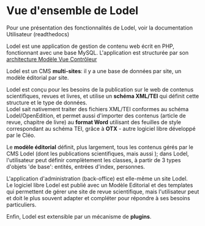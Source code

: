 Vue d'ensemble de Lodel
=======================

Pour une présentation des fonctionnalités de Lodel, voir la documentation Utilisateur (readthedocs)

Lodel est une application de gestion de contenu web écrit en PHP, fonctionnant avec une base MySQL.
L'application est structurée par son [architecture Modèle Vue Contrôleur](https://doc-lodel.readthedocs.io/en/latest/Architecture%20et%20organisation/)

Lodel est un CMS **multi-sites**:  il y a une base de données par site, un modèle éditorial par site. 

Lodel est conçu pour les besoins de la publication sur le web de contenus scientifiques, revues et livres, et utilise un **schéma XML/TEI** qui définit cette structure et le type de données.  
Lodel sait nativement traiter des fichiers XML/TEI conformes au schéma Lodel/OpenEdition, et permet aussi d'importer des contenus (article de revue, chapitre de livre) au **format Word** utilisant des feuilles de style correspondant au schéma TEI, grâce à **OTX** - autre logiciel libre développé par le Cléo.  

Le **modèle éditorial** définit, plus largement, tous les contenus gérés par le CMS Lodel (dont les publications scientifiques, mais aussi ); dans Lodel, l'utilisateur peut définir complètement les classes, à partir de 3 types d'objets 'de base': entités, entrées d'index,  personnes.

L'application d'administration (back-office) est elle-même un site Lodel.  
Le logiciel libre Lodel est publié avec un Modèle Editorial et des templates qui permettent de gérer une site de revue scientifique, mais l'utilisateur peut et doit le plus souvent adapter et compléter pour répondre à ses besoins particuliers.  

Enfin, Lodel est extensible par un mécanisme de **plugins**.





